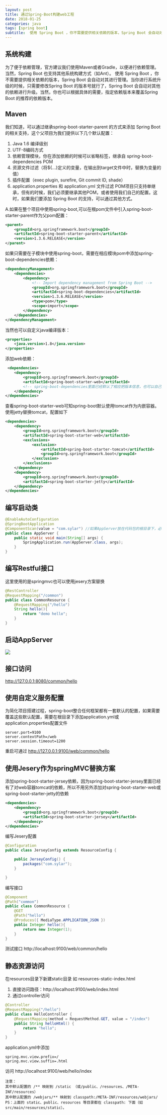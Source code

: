 ```yaml
---
layout: post
title: 通过Spring-Boot构建web工程
date: 2018-01-25
categories: java
tags: [spring boot]
subtitle:  使用 Spring Boot ，你不需要提供相关依赖的版本，Spring Boot 会自动对其进行管理。当你进行系统升级的时候，只需要修改Spring Boot 的版本号就行了，Spring Boot 会自动对其他的依赖进行升级。当然，你也可以根据具体的需要，指定依赖版本来覆盖Spring Boot 的推荐的依赖版本。
---
```


## 系统构建 ##

为了便于依赖管理，官方建议我们使用Maven或者Gradle，以便进行依赖管理。当然，Spring Boot 也支持其他系统构建方式（如Ant）。 
使用 Spring Boot ，你不需要提供相关依赖的版本，Spring Boot 会自动对其进行管理。当你进行系统升级的时候，只需要修改Spring Boot 的版本号就行了，Spring Boot 会自动对其他的依赖进行升级。当然，你也可以根据具体的需要，指定依赖版本来覆盖Spring Boot 的推荐的依赖版本。

## Maven ##

我们知道，可以通过继承spring-boot-starter-parent 的方式来添加 Spring Boot 的相关支持，这个父项目为我们提供以下几个默认配置：
1. Java 1.6 编译级别
2. UTF-8编码方式
3. 依赖管理模块，你在添加依赖的时候可以省略<version>标签，继承自 spring-boot-dependencies POM
4. 资源文件过滤（将${…​}定义的变量，在输出到target文件中时，替换为变量的值）
5. 插件配置（exec plugin, surefire, Git commit ID, shade）
6. application.properties 和 application.yml 文件过滤
POM项目只支持单继承，但有的时候，我们必须要继承其他POM，或者使用我们自己的配置。这时，如果我们要添加 Spring Boot 的支持，可以通过其他方式。
    
    
       
A.如果在整个项目中使用spring-boot,可以在根pom文件中引入spring-boot-starter-parent作为父pom配置：
```xml
<parent>
    <groupId>org.springframework.boot</groupId>
    <artifactId>spring-boot-starter-parent</artifactId>
    <version>1.3.6.RELEASE</version>
</parent>
```

如果只需要在子模块中使用spring-boot，需要在相应模块pom中添加spring-boot-dependencies依赖：
```xml
<dependencyManagement>
    <dependencies>
        <dependency>
            <!-- Import dependency management from Spring Boot -->
            <groupId>org.springframework.boot</groupId>
            <artifactId>spring-boot-dependencies</artifactId>
            <version>1.3.6.RELEASE</version>
            <type>pom</type>
            <scope>import</scope>
        </dependency>
    </dependencies>
</dependencyManagement>
```

当然也可以自定义java编译版本：
```xml
<properties>
    <java.version>1.8</java.version>
</properties>
```
添加web依赖：
```xml
 <dependencies>
    <dependency>
        <groupId>org.springframework.boot</groupId>
        <artifactId>spring-boot-starter-web</artifactId>
        <!-- spring-boot-dependencies里面已经默认了相应把版本信息，也可以自己配置按需求覆盖  -->
    </dependency>
</dependencies>
```
查看spring-boot-starter-web可知spring-boot默认使用tomcat作为内嵌容器。使用jetty替换tomcat，配置如下
```xml
<dependencies>
    <dependency>
        <groupId>org.springframework.boot</groupId>
        <artifactId>spring-boot-starter-web</artifactId>
        <exclusions>
            <exclusion>
                <artifactId>spring-boot-starter-tomcat</artifactId>
                <groupId>org.springframework.boot</groupId>
            </exclusion>
        </exclusions>
    </dependency>
    <dependency>
        <groupId>org.springframework.boot</groupId>
        <artifactId>spring-boot-starter-jetty</artifactId>
    </dependency>
</dependencies>
```


## 编写启动类 ##
```java
@EnableAutoConfiguration
@SpringBootApplication
@ComponentScan(value = "com.sylar") //如果AppServer放在代码包的根目录下，必须添加这项注解，让其只扫描指定的包文件，否则导致重复扫描引入jar中的类导致异常
public class AppServer {
    public static void main(String[] args) {
        SpringApplication.run(AppServer.class, args);
    }
}
```

## 编写Restful接口 ##
这里使用的是springmvc也可以使用jesery方案替换
```java
@RestController
@RequestMapping("/common")
public class CommonResource {
    @RequestMapping("/hello")
    String hello(){
        return "demo hello";
    }
}
```

## 启动AppServer ##

![](/attach/20180125001.jpg)

## 接口访问 ##
http://127.0.0.1:8080/common/hello

## 使用自定义服务配置 ###

为简化项目搭建过程，spring-boot整合任何框架都有一套默认的配置，如果需要覆盖这些默认配置，需要在根目录下添加application.yml或application.properties配置文件
```properties
server.port=9100
server.contextPath=/web
server.session.timeout=1200
```
重启可通过 http://127.0.0.1:9100/web/common/hello

## 使用Jesery作为springMVC替换方案 ##
添加spring-boot-starter-jersey依赖，因为spring-boot-starter-jersey里面已经有了对web容器tomcat的依赖，所以不用另外添加对spring-boot-starter-web或spring-boot-starter-jetty的依赖
```xml
<dependencies>
    <dependency>
        <groupId>org.springframework.boot</groupId>
        <artifactId>spring-boot-starter-jersey</artifactId>
    </dependency>
</dependencies>
```
编写Jesery配置
```java
@Configuration
public class JerseyConfig extends ResourceConfig {

	public JerseyConfig() {
        packages("com.sylar");
	}

}
```
编写接口
```java
@Component
@Path("common")
public class CommonResource {
	@GET
    @Path("hello")
    @Produces({ MediaType.APPLICATION_JSON })
    public Integer hello(){
        return new Integer(1);
    }
}
```
测试接口 http://localhost:9100/web/common/hello

## 静态资源访问 ##
在resources目录下新建static目录
如 resources-static-index.html
1. 直接访问路径：http://localhost:9100/web/index.html
2. 通过controller访问

```java
@Controller
@RequestMapping("/hello")
public class HelloController {
    @RequestMapping(method = RequestMethod.GET, value = "/index")
    public String helloHtml() {
        return "hello";
    }
}
```

application.yml中添加
```properties
spring.mvc.view.prefix=/
spring.mvc.view.suffix=.html
```
访问 http://localhost:9100/web/hello/index

	注意：
	其中默认配置的 /** 映射到 /static （或/public、/resources、/META-INF/resources） 
	其中默认配置的 /webjars/** 映射到 classpath:/META-INF/resources/webjars/ 
	PS：上面的 static、public、resources 等目录都在 classpath: 下面（如 src/main/resources/static）。